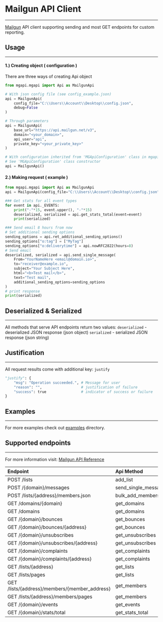 # Mailgun API Client
---
[Mailgun][mailgunhome] API client supporting sending and most GET endpoints for custom reporting.
## Usage
---
#### 1.) Creating object ( configuration )
There are three ways of creating Api object
```python
from mgapi.mgapi import Api as MailgunApi

# With json config file (see config_example.json)
api = MailgunApi(
    config_file="C:\\Users\\Account\\Desktop\\config.json",
    debug=False
)

# Through parameters
api = MailgunApi(
    base_url="https://api.mailgun.net/v3",
    domain="<your_domain>",
    api_user="api",
    private_key="<your_private_key>"
)

# With configuration inherited from 'MGApiConfiguration' class in mgapi.py
# See 'MGApiConfiguration' class constructor
api = MailgunApi()
```
#### 2.) Making request ( example )
```python
from mgapi.mgapi import Api as MailgunApi
api = MailgunApi(config_file="C:\\Users\\Account\\Desktop\\config.json")

### Get stats for all event types
for event in api._EVENTS:
    print("-"*15, event.upper(), "-"*15)
    deserialized, serialized = api.get_stats_total(event=event)
    print(serialized)

### Send email 8 hours from now
# Set additional sending options
sending_options = api.ret_additional_sending_options()
sending_options["o:tag"] = ["MyTag"]
sending_options["o:deliverytime"] = api.nowRFC2822(hours=8)
# Send email
deserialized, serialized = api.send_single_message(
    From="YourNameHere <email@domain.io>",
    to="receiver@example.io",
    subject="Your Subject Here",
    html="<b>Test mail</b>",
    text="Test mail",
    additional_sending_options=sending_options
)
# print response
print(serialized)
```
## Deserialized & Serialized
---
All methods that serve API endpoints return two values:
`deserialized` - deserialized JSON response (json object)
`serialized` - serialized JSON response (json string)

## Justification
---
All request results come with additional key: `justify`
```python
"justify": {
    "msg": "Operation succeeded.", # Message for user
    "reason": "",                  # justification of failure
    "success": true                # indicator of success or failure
}
```
## Examples
---
For more examples check out [examples][mgapiexamples] directory.

## Supported endpoints
---
For more information visit: [Mailgun API Reference][mailgunapiref]

| Endpoint                                          | Api Method          |
| :-------------------------------------------------| :-------------------|
| POST /lists                                       | add_list            |
| POST /{domain}/messages                           | send_single_message |
| POST /lists/{address}/members.json                | bulk_add_members    |
| GET /domains/{domain}                             | get_domains         |
| GET /domains                                      | get_domains         |
| GET /{domain}/bounces                             | get_bounces         |
| GET /{domain}/bounces/{address}                   | get_bounces         |
| GET /{domain}/unsubscribes                        | get_unsubscribes    |
| GET /{domain}/unsubscribes/{address}              | get_unsubscribes    |
| GET /{domain}/complaints                          | get_complaints      |
| GET /{domain}/complaints/{address}                | get_complaints      |
| GET /lists/{address}                              | get_lists           |
| GET /lists/pages                                  | get_lists           |
| GET /lists/{address}/members/{member_address}     | get_members         |
| GET /lists/{address}/members/pages                | get_members         |
| GET /{domain}/events                              | get_events          |
| GET /{domain}/stats/total                         | get_stats_total     |

[githubmy]: https://github.com/rolzwy7
[mailgunhome]: https://www.mailgun.com/
[mailgunapiref]: https://documentation.mailgun.com/en/latest/api_reference.html
[mgapiexamples]: https://github.com/rolzwy7/MailgunApiClient/tree/master/contrib/examples
